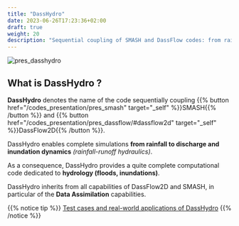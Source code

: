 ```yaml
---
title: "DassHydro"
date: 2023-06-26T17:23:36+02:00
draft: true
weight: 20
description: "Sequential coupling of SMASH and DassFlow codes: from rainfall to discharge & inundation dynamics (rainfall-runoff hydraulics)."
---
```

![pres_dasshydro](/images/overview_dasshydro.png?width=60pc)

## What is DassHydro ?
**DassHydro** denotes the name of the code sequentially coupling {{% button href="/codes_presentation/pres_smash" target="_self" %}}SMASH{{% /button %}} and {{% button href="/codes_presentation/pres_dassflow/#dassflow2d" target="_self" %}}DassFlow2D{{% /button %}}. 

DassHydro enables complete simulations **from rainfall to discharge and inundation dynamics** *(rainfall-runoff hydraulics)*.  

As a consequence, DassHydro provides a quite complete computational code dedicated to **hydrology (floods, inundations)**.  

DassHydro inherits from all capabilities of DassFlow2D and SMASH, in particular of the **Data Assimilation** capabilities. 
<!-- add img algorithmic -->

{{% notice tip %}}
[Test cases and real-world applications of DassHydro](/examples/ex_dasshydro)
{{% /notice %}}


